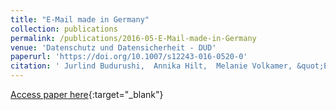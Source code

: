```yaml
---
title: "E-Mail made in Germany"
collection: publications
permalink: /publications/2016-05-E-Mail-made-in-Germany
venue: 'Datenschutz und Datensicherheit - DUD'
paperurl: 'https://doi.org/10.1007/s12243-016-0520-0'
citation: ' Jurlind Budurushi,  Annika Hilt,  Melanie Volkamer, &quot;E-Mail made in Germany.&quot; Datenschutz und Datensicherheit - DUD'
---
```

[Access paper here](https://doi.org/10.1007/s12243-016-0520-0){:target="_blank"}
